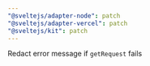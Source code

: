 ```yaml
---
"@sveltejs/adapter-node": patch
"@sveltejs/adapter-vercel": patch
"@sveltejs/kit": patch
---
```


Redact error message if `getRequest` fails
